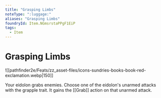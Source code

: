 ```yaml
---
title: "Grasping Limbs"
noteType: ":luggage:"
aliases: "Grasping Limbs"
foundryId: Item.NGmsrstaPPgF1EiP
tags:
  - Item
---
```


# Grasping Limbs
![[pathfinder2e/Feats/zz_asset-files/icons-sundries-books-book-red-exclamation.webp|150]]

Your eidolon grabs enemies. Choose one of the eidolon's unarmed attacks with the grapple trait. It gains the [[Grab]] action on that unarmed attack.
